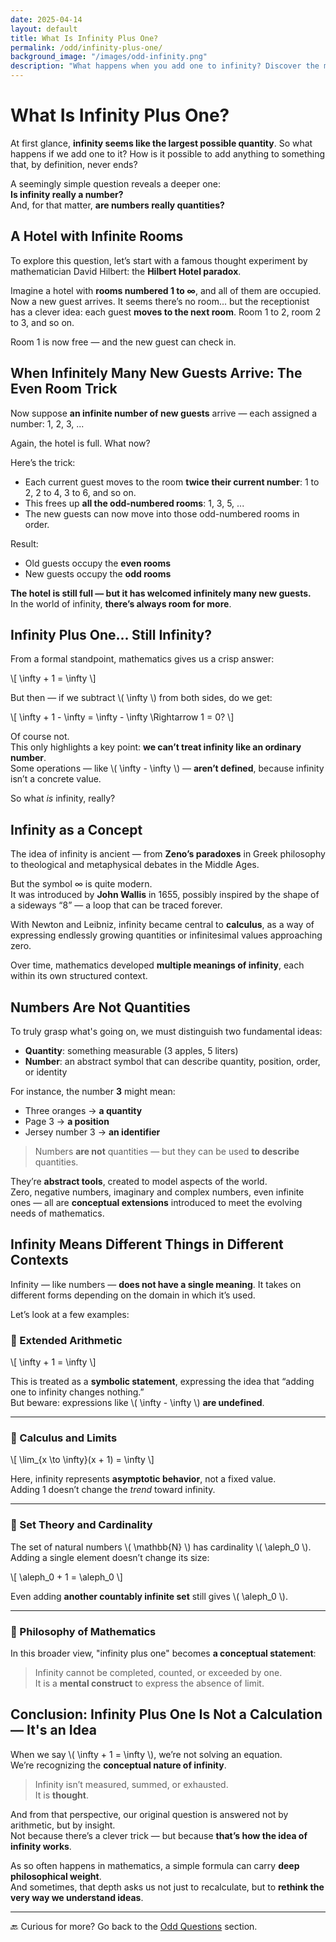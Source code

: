 ```yaml
---
date: 2025-04-14
layout: default  
title: What Is Infinity Plus One?  
permalink: /odd/infinity-plus-one/  
background_image: "/images/odd-infinity.png"  
description: "What happens when you add one to infinity? Discover the math, logic, and philosophy behind this paradox — from Hilbert’s Hotel to set theory."
---
```


<!-- Google tag (gtag.js) -->
<script async src="https://www.googletagmanager.com/gtag/js?id=G-3P4GLVFYWW"></script>
<script>
  window.dataLayer = window.dataLayer || [];
  function gtag(){dataLayer.push(arguments);}
  gtag('js', new Date());
  gtag('config', 'G-3P4GLVFYWW');
</script>

<div class="content-box">

<h1>What Is Infinity Plus One?</h1>

At first glance, **infinity seems like the largest possible quantity**. So what happens if we add one to it? How is it possible to add anything to something that, by definition, never ends?

A seemingly simple question reveals a deeper one:  
**Is infinity really a number?**  
And, for that matter, **are numbers really quantities?**

</div>

<div class="content-box">

## A Hotel with Infinite Rooms

To explore this question, let’s start with a famous thought experiment by mathematician David Hilbert: the **Hilbert Hotel paradox**.

Imagine a hotel with **rooms numbered 1 to ∞**, and all of them are occupied.  
Now a new guest arrives. It seems there’s no room... but the receptionist has a clever idea: each guest **moves to the next room**. Room 1 to 2, room 2 to 3, and so on.

Room 1 is now free — and the new guest can check in.

</div>

<div class="content-box">

## When Infinitely Many New Guests Arrive: The Even Room Trick

Now suppose **an infinite number of new guests** arrive — each assigned a number: 1, 2, 3, ...

Again, the hotel is full. What now?

Here’s the trick:

- Each current guest moves to the room **twice their current number**: 1 to 2, 2 to 4, 3 to 6, and so on.
- This frees up **all the odd-numbered rooms**: 1, 3, 5, ...
- The new guests can now move into those odd-numbered rooms in order.

Result:
- Old guests occupy the **even rooms**
- New guests occupy the **odd rooms**

**The hotel is still full — but it has welcomed infinitely many new guests.**  
In the world of infinity, **there’s always room for more**.

</div>

<div class="content-box">

## Infinity Plus One... Still Infinity?

From a formal standpoint, mathematics gives us a crisp answer:

\\[
\infty + 1 = \infty
\\]

But then — if we subtract \\( \infty \\) from both sides, do we get:

\\[
\infty + 1 - \infty = \infty - \infty \Rightarrow 1 = 0?
\\]

Of course not.  
This only highlights a key point: **we can’t treat infinity like an ordinary number**.  
Some operations — like \\( \infty - \infty \\) — **aren’t defined**, because infinity isn’t a concrete value.

So what *is* infinity, really?

</div>

<div class="content-box">

## Infinity as a Concept

The idea of infinity is ancient — from **Zeno’s paradoxes** in Greek philosophy to theological and metaphysical debates in the Middle Ages.

But the symbol ∞ is quite modern.  
It was introduced by **John Wallis** in 1655, possibly inspired by the shape of a sideways “8” — a loop that can be traced forever.

With Newton and Leibniz, infinity became central to **calculus**, as a way of expressing endlessly growing quantities or infinitesimal values approaching zero.

Over time, mathematics developed **multiple meanings of infinity**, each within its own structured context.

</div>

<div class="content-box">

## Numbers Are Not Quantities

To truly grasp what's going on, we must distinguish two fundamental ideas:

- **Quantity**: something measurable (3 apples, 5 liters)
- **Number**: an abstract symbol that can describe quantity, position, order, or identity

For instance, the number **3** might mean:

- Three oranges → **a quantity**
- Page 3 → **a position**
- Jersey number 3 → **an identifier**

> Numbers **are not** quantities — but they can be used **to describe** quantities.

They’re **abstract tools**, created to model aspects of the world.  
Zero, negative numbers, imaginary and complex numbers, even infinite ones — all are **conceptual extensions** introduced to meet the evolving needs of mathematics.

</div>

<div class="content-box">

## Infinity Means Different Things in Different Contexts

Infinity — like numbers — **does not have a single meaning**. It takes on different forms depending on the domain in which it’s used.

Let’s look at a few examples:

### 🧮 Extended Arithmetic

\\[
\infty + 1 = \infty
\\]

This is treated as a **symbolic statement**, expressing the idea that “adding one to infinity changes nothing.”  
But beware: expressions like \\( \infty - \infty \\) **are undefined**.

---

### 📐 Calculus and Limits

\\[
\lim_{x \to \infty}(x + 1) = \infty
\\]

Here, infinity represents **asymptotic behavior**, not a fixed value.  
Adding 1 doesn’t change the *trend* toward infinity.

---

### 🔢 Set Theory and Cardinality

The set of natural numbers \\( \mathbb{N} \\) has cardinality \\( \aleph_0 \\).  
Adding a single element doesn’t change its size:

\\[
\aleph_0 + 1 = \aleph_0
\\]

Even adding **another countably infinite set** still gives \\( \aleph_0 \\).

---

### 🧠 Philosophy of Mathematics

In this broader view, "infinity plus one" becomes **a conceptual statement**:

> Infinity cannot be completed, counted, or exceeded by one.  
> It is a **mental construct** to express the absence of limit.

</div>

<div class="content-box">

## Conclusion: Infinity Plus One Is Not a Calculation — It's an Idea

When we say \\( \infty + 1 = \infty \\), we’re not solving an equation.  
We’re recognizing the **conceptual nature of infinity**.

> Infinity isn’t measured, summed, or exhausted.  
> It is **thought**.

And from that perspective, our original question is answered not by arithmetic, but by insight.  
Not because there’s a clever trick — but because **that’s how the idea of infinity works**.

As so often happens in mathematics, a simple formula can carry **deep philosophical weight**.  
And sometimes, that depth asks us not just to recalculate, but to **rethink the very way we understand ideas**.

---

🔙 Curious for more? Go back to the [Odd Questions](/odd-questions/) section.

</div>

